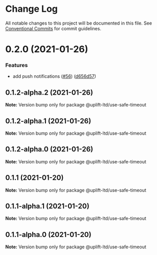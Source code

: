 # Change Log

All notable changes to this project will be documented in this file.
See [Conventional Commits](https://conventionalcommits.org) for commit guidelines.

# 0.2.0 (2021-01-26)


### Features

* add push notifications ([#56](https://github.com/uplift-ltd/nexus/issues/56)) ([d656d57](https://github.com/uplift-ltd/nexus/commit/d656d57fa545c77c9c28aab77e57ea43a2bacc60))





## 0.1.2-alpha.2 (2021-01-26)

**Note:** Version bump only for package @uplift-ltd/use-safe-timeout





## 0.1.2-alpha.1 (2021-01-26)

**Note:** Version bump only for package @uplift-ltd/use-safe-timeout





## 0.1.2-alpha.0 (2021-01-26)

**Note:** Version bump only for package @uplift-ltd/use-safe-timeout





## 0.1.1 (2021-01-20)

**Note:** Version bump only for package @uplift-ltd/use-safe-timeout





## 0.1.1-alpha.1 (2021-01-20)

**Note:** Version bump only for package @uplift-ltd/use-safe-timeout





## 0.1.1-alpha.0 (2021-01-20)

**Note:** Version bump only for package @uplift-ltd/use-safe-timeout
